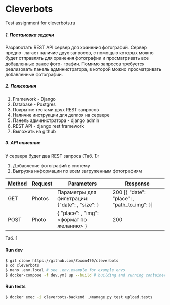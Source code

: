 # Cleverbots

Test assignment for cleverbots.ru

##### 1. Постановка задачи

Разработать REST API сервер для хранения фотографий. Сервер предпо-
лагает наличие двух запросов, с помощью которых можно будет отправлять
для хранения фотографии и просматривать все добавленные ранее фото-
графии. Помимо запросов требуется реализовать панель администратора,
в которой можно просматривать добавленные фотографии.

##### 2.  Пожелания

1. Framework - Django
2. Database - Postgres
3. Покрытие тестами двух REST запросов
4. Наличие инструкции для деплоя на сервере
5. Панель администратора - django admin
6. REST API - django rest framework
7. Выложить на github

##### 3. API описание

У сервера будет два REST запроса (Таб. 1):
1. Добавление фотографий в систему
2. Выгрузка информации по всем загруженным фотографиям

Method | Request | Parameters | Response
------------ | ------------- | ------------ | ------------- 
GET | Photos | Параметры для фильтрации: {"date": <string>, "size": <int>} | 200 [{ "date": <string> "place": <string>, "path_to_img": <string> }] | 
POST | Photo | { "place": <string>, "img": <формат по желанию> } | 200 

Таб. 1

#### Run dev

```sh
$ git clone https://github.com/Zoxon470/cleverbots
$ cd cleverbots
$ nano .env.local # see .env.example for example envs
$ docker-compose -f dev.yml up --build # building and running containers
```

#### Run tests

```sh
$ docker exec -i cleverbots-backend ./manage.py test upload.tests
```
